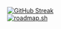<a href="https://git.io/streak-stats"><img src="https://github-readme-streak-stats.herokuapp.com?user=gdlambda&theme=dark&hide_border=true" alt="GitHub Streak" /></a>
<br />
<a href="https://roadmap.sh"><img src="https://roadmap.sh/card/tall/67cc7b7181e9e8dd791a1139?variant=dark" alt="roadmap.sh"/></a>

